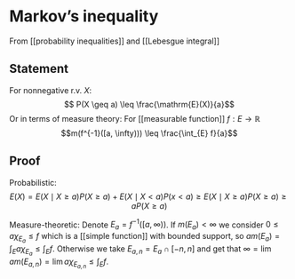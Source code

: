 # Markov’s inequality
From [[probability inequalities]] and [[Lebesgue integral]]

## Statement
For nonnegative r.v. $X$:
$$ P(X \geq a) \leq \frac{\mathrm{E}(X)}{a}$$
Or in terms of measure theory:
For [[measurable function]] $f: E \to \mathbb{R}$
$$m(f^{-1}([a, \infty))) \leq \frac{\int_{E} f}{a}$$

## Proof
Probabilistic:
$$E(X) = E(X \mid X \geq a)P(X \geq a) + E(X \mid X < a)P(x < a) \geq E(X \mid X \geq a)P(X \geq a) \geq aP(X \geq a)$$

Measure-theoretic:
Denote $E_{a} = f^{-1}([a, \infty))$. If $m(E_{a}) < \infty$ we consider $0 \leq a\chi_{E_{a}} \leq f$ which is a [[simple function]] with bounded support, so $a m(E_{a}) = \int_{E} a\chi_{E_{a}} \leq \int_{E} f$.
Otherwise we take $E_{a, n} = E_{a} \cap [-n, n]$ and get that $\infty = \lim am(E_{a, n}) = \lim a\chi_{E_{a, n}} \leq \int_{E} f$.
